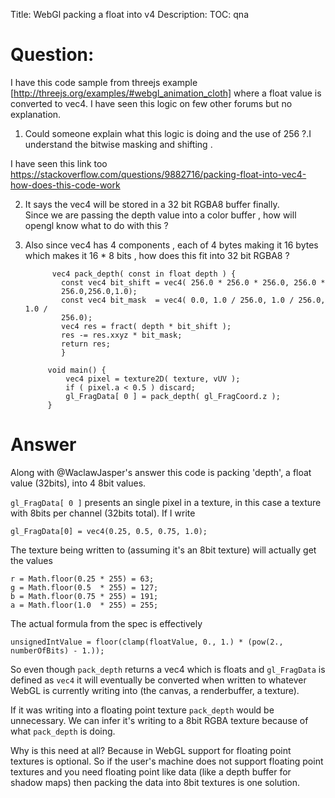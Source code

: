 Title: WebGl packing a float into v4
Description:
TOC: qna

# Question:

I have this code sample from threejs example [http://threejs.org/examples/#webgl_animation_cloth] where a float value is converted to vec4. I have seen this logic on few other forums but no explanation. 

1. Could someone explain what this logic is doing and the use of 256  ?.I understand the bitwise masking and shifting .

I have seen this link too https://stackoverflow.com/questions/9882716/packing-float-into-vec4-how-does-this-code-work

2. It says the vec4 will be stored in a 32 bit RGBA8 buffer finally.     
Since we are passing the depth value into a color buffer , how will opengl know what to do with this ? 

3. Also since vec4 has 4 components , each of 4 bytes making it 16 bytes which makes it 16 * 8 bits , how does this fit into 32 bit RGBA8 ? 

             vec4 pack_depth( const in float depth ) {
               const vec4 bit_shift = vec4( 256.0 * 256.0 * 256.0, 256.0 *   
               256.0,256.0,1.0);
               const vec4 bit_mask  = vec4( 0.0, 1.0 / 256.0, 1.0 / 256.0, 1.0 /  
               256.0);
               vec4 res = fract( depth * bit_shift );
               res -= res.xxyz * bit_mask;
               return res;
               }
            
            void main() {
                vec4 pixel = texture2D( texture, vUV );
                if ( pixel.a < 0.5 ) discard;
                gl_FragData[ 0 ] = pack_depth( gl_FragCoord.z );
            }
          
            
              
            
          



# Answer

Along with @WaclawJasper's answer this code is packing 'depth', a float value (32bits), into 4 8bit values. 

`gl_FragData[ 0 ]` presents an single pixel in a texture, in this case a texture with 8bits per channel (32bits total).  If I write 

    gl_FragData[0] = vec4(0.25, 0.5, 0.75, 1.0);

The texture being written to (assuming it's an 8bit texture) will actually get the values

    r = Math.floor(0.25 * 255) = 63;
    g = Math.floor(0.5  * 255) = 127;
    b = Math.floor(0.75 * 255) = 191;
    a = Math.floor(1.0  * 255) = 255;

The actual formula from the spec is effectively

    unsignedIntValue = floor(clamp(floatValue, 0., 1.) * (pow(2., numberOfBits) - 1.));

So even though `pack_depth` returns a vec4 which is floats and `gl_FragData` is defined as `vec4` it will eventually be converted when written to whatever WebGL is currently writing into (the canvas, a renderbuffer, a texture).  

If it was writing into a floating point texture `pack_depth` would be unnecessary. We can infer it's writing to a 8bit RGBA texture because of what `pack_depth` is doing.

Why is this need at all? Because in WebGL support for floating point textures is optional. So if the user's machine does not support floating point textures and you need floating point like data (like a depth buffer for shadow maps) then packing the data into 8bit textures is one solution.
